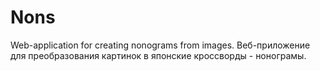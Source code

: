 # Nons
Web-application for creating nonograms from images.
Веб-приложение для преобразования картинок в японские кроссворды - нонограмы.
